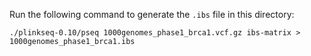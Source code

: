 Run the following command to generate the `.ibs` file in this directory:

```
./plinkseq-0.10/pseq 1000genomes_phase1_brca1.vcf.gz ibs-matrix > 1000genomes_phase1_brca1.ibs
```

